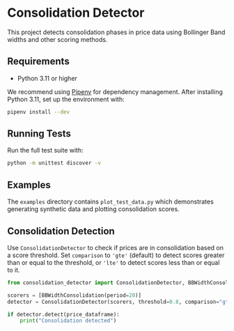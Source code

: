 # Consolidation Detector

This project detects consolidation phases in price data using Bollinger Band widths and other scoring methods.

## Requirements
- Python 3.11 or higher

We recommend using [Pipenv](https://pipenv.pypa.io/) for dependency management. After installing Python 3.11, set up the environment with:

```bash
pipenv install --dev
```

## Running Tests
Run the full test suite with:

```bash
python -m unittest discover -v
```

## Examples
The `examples` directory contains `plot_test_data.py` which demonstrates generating synthetic data and plotting consolidation scores.

## Consolidation Detection

Use `ConsolidationDetector` to check if prices are in consolidation based on a score threshold. Set `comparison` to `'gte'` (default) to detect scores greater than or equal to the threshold, or `'lte'` to detect scores less than or equal to it.

```python
from consolidation_detector import ConsolidationDetector, BBWidthConsolidation

scorers = [BBWidthConsolidation(period=20)]
detector = ConsolidationDetector(scorers, threshold=0.8, comparison="gte")

if detector.detect(price_dataframe):
    print("Consolidation detected")
```

